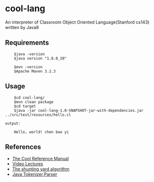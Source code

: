 # cool-lang
An interpreter of Classroom Object Oriented Language(Stanford cs143) written by Java8

## Requirements
```
    $java -version
    $java version "1.8.0_20"

    $mvn -version
    $Apache Maven 3.2.3

```

## Usage
```
    $cd cool-lang/
    $mvn clean package
    $cd target
    $java -jar cool-lang-1.0-SNAPSHOT-jar-with-dependencies.jar ../src/test/resources/hello.cl
```

`output:`

```
    Hello, world! chen bao yi
```

## References

  * [The Cool Reference Manual](https://spark-university.s3.amazonaws.com/stanford-compilers/resources%2Fcool_manual.pdf)
  * [Video Lectures](https://class.coursera.org/compilers-004/lecture)
  * [The shunting yard algorithm](http://www.engr.mun.ca/~theo/Misc/exp_parsing.htm)
  * [Java Tokenizer,Parser](http://hg.openjdk.java.net/jdk8/jdk8/langtools/)



